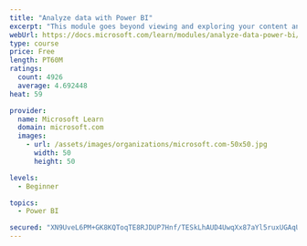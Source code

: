 ```yaml
---
title: "Analyze data with Power BI"
excerpt: "This module goes beyond viewing and exploring your content and explains how to interact with it by working with reports and dashboards to uncover and share new business insights."
webUrl: https://docs.microsoft.com/learn/modules/analyze-data-power-bi/
type: course
price: Free
length: PT60M
ratings:
  count: 4926
  average: 4.692448
heat: 59

provider:
  name: Microsoft Learn
  domain: microsoft.com
  images:
    - url: /assets/images/organizations/microsoft.com-50x50.jpg
      width: 50
      height: 50

levels:
  - Beginner

topics:
  - Power BI

secured: "XN9UveL6PM+GK8KQToqTE8RJDUP7Hnf/TESkLhAUD4UwqXx87aYl5ruxUGAqUH1WauVzBUILje6n4DI4buYQr/n9uVyN8GAT9gMmcFPgmT2yctRyqxxvOzmBUKI6mE4+b6jpmK4HjeDu5qIALPss44PBcFAyl+iTQDjEuh22Zrx+2qPr594GOO2zilPzScZWfqEwWzcR7W2Vhca2mp8Kx+CA20nYcnYyZu6eddLahVCoqfBNSlrjemr2E8yz7yFKyuOQpk/ANG5SLaPKnSPZ109xtClHnGGohBGUVD4bN798kuw2SD74aFgIdD+XiGzLs34Ml4EJW5u1E9Tn1n9KRbl1wGDewvJnUs/5GNYaM2FkECW4H2ugqaldWU5LUpwHW1pMRZEkf2QHuTTGY6QvXb7JhxU515iYvfpjx9nIosI=;kc7yOYBbwPVFOta0db6skw=="
---
```


